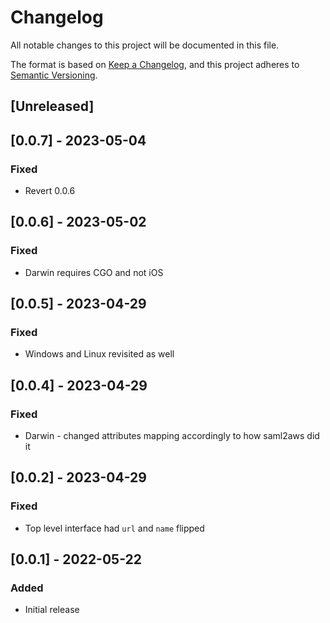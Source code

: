 # Changelog

All notable changes to this project will be documented in this file.

The format is based on [Keep a Changelog](https://keepachangelog.com/en/1.0.0/),
and this project adheres to [Semantic Versioning](https://semver.org/spec/v2.0.0.html).

## [Unreleased]

## [0.0.7] - 2023-05-04

### Fixed

- Revert 0.0.6

## [0.0.6] - 2023-05-02

### Fixed

- Darwin requires CGO and not iOS

## [0.0.5] - 2023-04-29

### Fixed

- Windows and Linux revisited as well

## [0.0.4] - 2023-04-29

### Fixed

- Darwin - changed attributes mapping accordingly to how saml2aws did it

## [0.0.2] - 2023-04-29

### Fixed

- Top level interface had `url` and `name` flipped

## [0.0.1] - 2022-05-22

### Added

- Initial release

